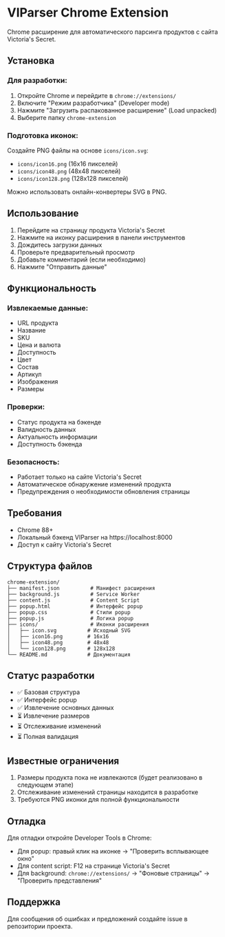# VIParser Chrome Extension

Chrome расширение для автоматического парсинга продуктов с сайта Victoria's Secret.

## Установка

### Для разработки:

1. Откройте Chrome и перейдите в `chrome://extensions/`
2. Включите "Режим разработчика" (Developer mode)
3. Нажмите "Загрузить распакованное расширение" (Load unpacked)
4. Выберите папку `chrome-extension`

### Подготовка иконок:

Создайте PNG файлы на основе `icons/icon.svg`:
- `icons/icon16.png` (16x16 пикселей)
- `icons/icon48.png` (48x48 пикселей)
- `icons/icon128.png` (128x128 пикселей)

Можно использовать онлайн-конвертеры SVG в PNG.

## Использование

1. Перейдите на страницу продукта Victoria's Secret
2. Нажмите на иконку расширения в панели инструментов
3. Дождитесь загрузки данных
4. Проверьте предварительный просмотр
5. Добавьте комментарий (если необходимо)
6. Нажмите "Отправить данные"

## Функциональность

### Извлекаемые данные:
- URL продукта
- Название
- SKU
- Цена и валюта
- Доступность
- Цвет
- Состав
- Артикул
- Изображения
- Размеры

### Проверки:
- Статус продукта на бэкенде
- Валидность данных
- Актуальность информации
- Доступность бэкенда

### Безопасность:
- Работает только на сайте Victoria's Secret
- Автоматическое обнаружение изменений продукта
- Предупреждения о необходимости обновления страницы

## Требования

- Chrome 88+
- Локальный бэкенд VIParser на https://localhost:8000
- Доступ к сайту Victoria's Secret

## Структура файлов

```
chrome-extension/
├── manifest.json          # Манифест расширения
├── background.js          # Service Worker
├── content.js             # Content Script
├── popup.html             # Интерфейс popup
├── popup.css              # Стили popup
├── popup.js               # Логика popup
├── icons/                 # Иконки расширения
│   ├── icon.svg          # Исходный SVG
│   ├── icon16.png        # 16x16
│   ├── icon48.png        # 48x48
│   └── icon128.png       # 128x128
└── README.md             # Документация
```

## Статус разработки

- ✅ Базовая структура
- ✅ Интерфейс popup
- ✅ Извлечение основных данных
- ⏳ Извлечение размеров
- ⏳ Отслеживание изменений
- ⏳ Полная валидация

## Известные ограничения

1. Размеры продукта пока не извлекаются (будет реализовано в следующем этапе)
2. Отслеживание изменений страницы находится в разработке
3. Требуются PNG иконки для полной функциональности

## Отладка

Для отладки откройте Developer Tools в Chrome:
- Для popup: правый клик на иконке → "Проверить всплывающее окно"
- Для content script: F12 на странице Victoria's Secret
- Для background: `chrome://extensions/` → "Фоновые страницы" → "Проверить представления"

## Поддержка

Для сообщения об ошибках и предложений создайте issue в репозитории проекта.